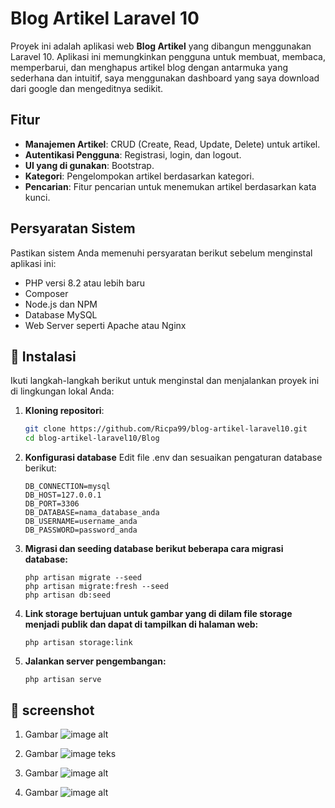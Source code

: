 # Blog Artikel Laravel 10

Proyek ini adalah aplikasi web **Blog Artikel** yang dibangun menggunakan Laravel 10. Aplikasi ini memungkinkan pengguna untuk membuat, membaca, memperbarui, dan menghapus artikel blog dengan antarmuka yang sederhana dan intuitif, saya menggunakan dashboard yang saya download dari google dan mengeditnya sedikit.

## Fitur

- **Manajemen Artikel**: CRUD (Create, Read, Update, Delete) untuk artikel.
- **Autentikasi Pengguna**: Registrasi, login, dan logout.
- **UI yang di gunakan**: Bootstrap.
- **Kategori**: Pengelompokan artikel berdasarkan kategori.
- **Pencarian**: Fitur pencarian untuk menemukan artikel berdasarkan kata kunci.

## Persyaratan Sistem

Pastikan sistem Anda memenuhi persyaratan berikut sebelum menginstal aplikasi ini:

- PHP versi 8.2 atau lebih baru
- Composer
- Node.js dan NPM
- Database MySQL
- Web Server seperti Apache atau Nginx

## 🔧 Instalasi

Ikuti langkah-langkah berikut untuk menginstal dan menjalankan proyek ini di lingkungan lokal Anda:

1. **Kloning repositori**:

   ```bash
   git clone https://github.com/Ricpa99/blog-artikel-laravel10.git
   cd blog-artikel-laravel10/Blog
    ```
2. **Konfigurasi database**
Edit file .env dan sesuaikan pengaturan database berikut:

    ```
    DB_CONNECTION=mysql
    DB_HOST=127.0.0.1
    DB_PORT=3306
    DB_DATABASE=nama_database_anda
    DB_USERNAME=username_anda
    DB_PASSWORD=password_anda
    ```
3. **Migrasi dan seeding database berikut beberapa cara migrasi database:**
    ```
    php artisan migrate --seed
    php artisan migrate:fresh --seed
    php artisan db:seed
    ```
4. **Link storage bertujuan untuk gambar yang di dilam file storage menjadi publik dan dapat di tampilkan di halaman web:**
    ```
    php artisan storage:link
    ```
5. **Jalankan server pengembangan:**
    ```
    php artisan serve
    ```
## 📸 screenshot
1. Gambar
![image alt](https://github.com/Ricpa99/blog-artikel-larevel10/blob/ff37a7d4ba252c465c87b3af95b56c02fc927999/img/register.png)

2. Gambar
![image teks](https://github.com/Ricpa99/blog-artikel-larevel10/blob/8df22595466fedf69b0668d784f72a66a647672d/img/home.png)

3. Gambar
![image alt](https://github.com/Ricpa99/blog-artikel-larevel10/blob/757fac7529cb56fd321cbad84e457c536d74fdb7/img/crud%20post.png)

4. Gambar
![image alt](https://github.com/Ricpa99/blog-artikel-larevel10/blob/757fac7529cb56fd321cbad84e457c536d74fdb7/img/dashboard%20list%20post.png)
